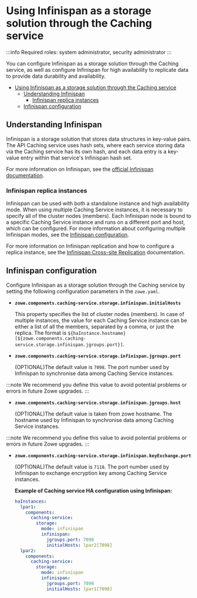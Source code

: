 # Using Infinispan as a storage solution through the Caching service

:::info Required roles: system administrator, security administrator
:::

You can configure Infinispan as a storage solution through the Caching service, as well as configure Infinispan for high availability to replicate data to provide data durability and availability.

- [Using Infinispan as a storage solution through the Caching service](#using-infinispan-as-a-storage-solution-through-the-caching-service)
  - [Understanding Infinispan](#understanding-infinispan)
    - [Infinispan replica instances](#infinispan-replica-instances)
  - [Infinispan configuration](#infinispan-configuration)

## Understanding Infinispan

Infinispan is a storage solution that stores data structures in key-value pairs. The API Caching service uses hash sets, where each
service storing data via the Caching service has its own hash, and each data entry is a key-value entry within that service's Infinispan hash set.

For more information on Infinispan, see the [official Infinispan documentation](https://infinispan.org/documentation/).

### Infinispan replica instances

Infinispan can be used with both a standalone instance and high availability mode. When using multiple Caching Service instances, 
it is necessary to specify all of the cluster nodes (members). Each Infinispan node is bound to a specific Caching Service instance and runs on a different port and host, which can be configured. For more information about configuring multiple Infinispan modes, see the [Infinispan configuration](#infinispan-configuration). 

For more information on Infinispan replication and how to configure a replica instance, see the [Infinispan Cross-site Replication](https://infinispan.org/docs/stable/titles/xsite/xsite.html) documentation.

## Infinispan configuration

Configure Infinispan as a storage solution through the Caching service by setting the following configuration parameters in the `zowe.yaml`.
 
* **`zowe.components.caching-service.storage.infinispan.initialHosts`**

  This property specifies the list of cluster nodes (members). In case of multiple instances, the value for each Caching Service instance can be 
  either a list of all the members, separated by a comma, or just the replica. The format is `${haInstance.hostname}[${zowe.components.caching-service.storage.infinispan.jgroups.port}]`.


* **`zowe.components.caching-service.storage.infinispan.jgroups.port`**

  (OPTIONAL)The default value is `7098`. The port number used by Infinispan to synchronise data among Caching Service instances.

:::note
We recommend you define this value to avoid potential problems or errors in future Zowe upgrades.
:::

* **`zowe.components.caching-service.storage.infinispan.jgroups.host`**

  (OPTIONAL)The default value is taken from zowe hostname. The hostname used by Infinispan to synchronise data among Caching Service instances. 

:::note
We recommend you define this value to avoid potential problems or errors in future Zowe upgrades.
:::

* **`zowe.components.caching-service.storage.infinispan.keyExchange.port`**

  (OPTIONAL)The default value is `7118`. The port number used by Infinispan to exchange encryption key among Caching Service instances.


  **Example of Caching service HA configuration using Infinispan:**

  ```yaml
  haInstances:
    lpar1:
      components:
        caching-service:
          storage:
            mode: infinispan
            infinispan:
              jgroups.port: 7098
              initialHosts: lpar2[7098]
    lpar2:
      components:
        caching-service:
          storage:
            mode: infinispan
            infinispan:
              jgroups.port: 7098
              initialHosts: lpar1[7098]
  ```